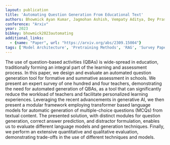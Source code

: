 ```yaml
---
layout: publication
title: 'Automating Question Generation From Educational Text'
authors: Bhowmick Ayan Kumar, Jagmohan Ashish, Vempaty Aditya, Dey Prasenjit, Hall Leigh, Hartman Jeremy, Kokku Ravi, Maheshwari Hema
conference: "Arxiv"
year: 2023
bibkey: bhowmick2023automating
additional_links:
  - {name: "Paper", url: "https://arxiv.org/abs/2309.15004"}
tags: ['Model Architecture', 'Pretraining Methods', 'RAG', 'Survey Paper', 'Tools', 'Transformer']
---
```

The use of question-based activities (QBAs) is wide-spread in education,
traditionally forming an integral part of the learning and assessment process.
In this paper, we design and evaluate an automated question generation tool for
formative and summative assessment in schools. We present an expert survey of
one hundred and four teachers, demonstrating the need for automated generation
of QBAs, as a tool that can significantly reduce the workload of teachers and
facilitate personalized learning experiences. Leveraging the recent
advancements in generative AI, we then present a modular framework employing
transformer based language models for automatic generation of multiple-choice
questions (MCQs) from textual content. The presented solution, with distinct
modules for question generation, correct answer prediction, and distractor
formulation, enables us to evaluate different language models and generation
techniques. Finally, we perform an extensive quantitative and qualitative
evaluation, demonstrating trade-offs in the use of different techniques and
models.
